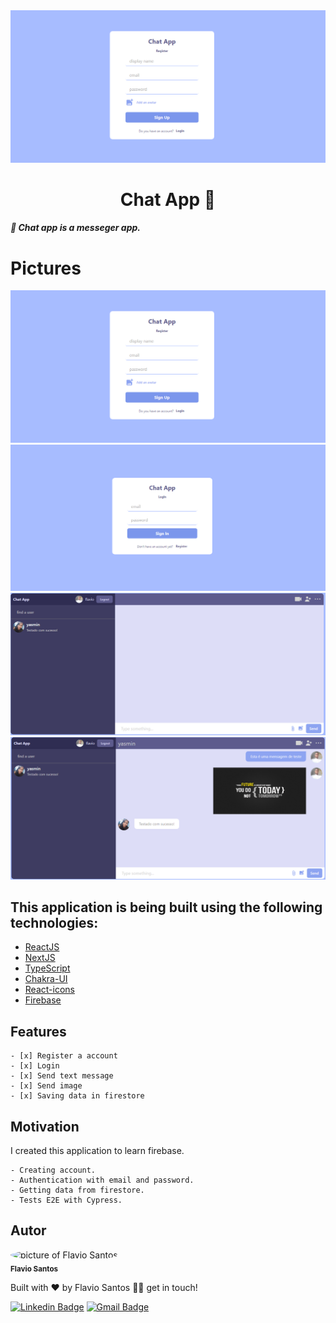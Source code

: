 <div align="center"><img src="chat-app-register.png" alt=""/></div>

<div id='about'>
  <h1 align="center">
	  Chat App 🚀
  </h1>
  <h5 align="left">
	  🚀 Chat app is a messeger app.
  </h5>
  <!-- <h5 align="left">
	  As a developer I can never stop learning, I added some new functionallities to take
    the application to the next level, 
    the functionallities are Dark and Light mode of course, 
    I made E2E tests with cypress.
  </h5> -->
</div>

# Pictures

<div align="center"><img src="chat-app-register.png" alt=""/></div>
<div align="center"><img src="chat-app-login.png" alt=""/></div>
<div align="center"><img src="chat-app-chat1.png" alt=""/></div>
<div align="center"><img src="chat-app-chat2.png" alt=""/></div>

<div id='technologies'>
  <h2>This application is being built using the following technologies:</h2>
  
  - [ReactJS](https://pt-br.reactjs.org/)
  - [NextJS](https://nextjs.org/docs)
  - [TypeScript](https://www.typescriptlang.org/)
  - [Chakra-UI](https://chakra-ui.com/)
  - [React-icons](https://react-icons.github.io/react-icons)
  - [Firebase](https://firebase.google.com/docs)
</div>

<div id='features'>
  <h2>Features</h2>
  
    - [x] Register a account
    - [x] Login
    - [x] Send text message
    - [x] Send image
    - [x] Saving data in firestore
</div>

<div id='aprendizados'>
  <h2>Motivation</h2>
    <p>I created this application to learn firebase.</p>

    - Creating account.
    - Authentication with email and password.
    - Getting data from firestore.
    - Tests E2E with Cypress.

</div>

<div id='author'>
  <h2>Autor</h2>

 <img style="border-radius: 50%;" src="https://avatars.githubusercontent.com/u/48564704?v=4" width="100px;" alt="picture of Flavio Santos"/>
 <br />
 <sub><b>Flavio Santos</b></sub>

Built with ❤️ by Flavio Santos 👋🏽 get in touch!

[![Linkedin Badge](https://img.shields.io/badge/-flvSantos-blue?style=flat-square&logo=Linkedin&logoColor=white&link=https://www.linkedin.com/in/flvSantos15/)](https://www.linkedin.com/in/flvSantos15/)
[![Gmail Badge](https://img.shields.io/badge/-flvSantos300@gmail.com-c14438?style=flat-square&logo=Gmail&logoColor=white&link=mailto:flvSantos300@gmail.com)](mailto:flvSantos300@gmail.com)

</div>
